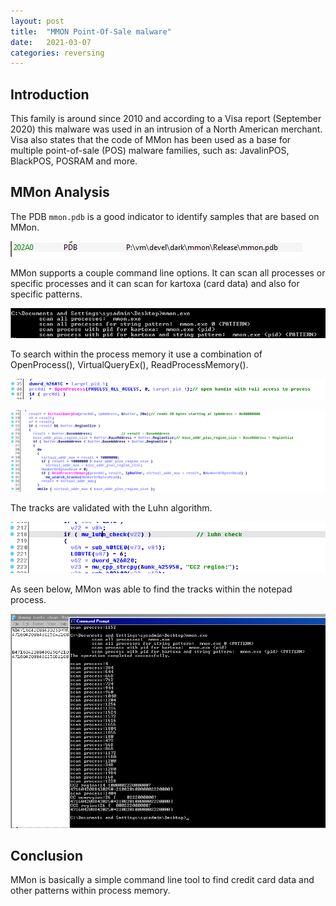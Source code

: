 ```yaml
---
layout: post
title:  "MMON Point-Of-Sale malware"
date:   2021-03-07
categories: reversing
---
```



## Introduction

This family is around since 2010 and according to a Visa report (September 2020) this malware was used in an intrusion of a North American merchant. Visa also states that the code of MMon has been used as a base for multiple point-of-sale (POS) malware families, such as: JavalinPOS, BlackPOS, POSRAM and more.



## MMon Analysis

The PDB `mmon.pdb` is a good indicator to identify samples that are based on MMon.

![ ](/assets/images/mmon/image-20210301005949831.png)



MMon supports a couple command line options. It can scan all processes or specific processes and it can scan for kartoxa (card data) and also for specific patterns.

![ ](/assets/images/mmon/image-20210301010323487.png)



To search within the process memory it use a combination of OpenProcess(), VirtualQueryEx(), ReadProcessMemory().

![ ](/assets/images/mmon/image-20210301011119684.png)



![ ](/assets/images/mmon/image-20210301011200805.png)



The tracks are validated with the Luhn algorithm.

![ ](/assets/images/mmon/image-20210301011535455.png)



As seen below, MMon was able to find the tracks within the notepad process.

![ ](/assets/images/mmon/finding_tracks.png)



## Conclusion

MMon is basically a simple command line tool to find credit card data and other patterns within process memory.
